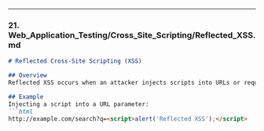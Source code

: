 
---

### 21. **Web_Application_Testing/Cross_Site_Scripting/Reflected_XSS.md**

```markdown
# Reflected Cross-Site Scripting (XSS)

## Overview
Reflected XSS occurs when an attacker injects scripts into URLs or request parameters, and the scripts are reflected and executed immediately.

## Example
Injecting a script into a URL parameter:
```html
http://example.com/search?q=<script>alert('Reflected XSS');</script>


